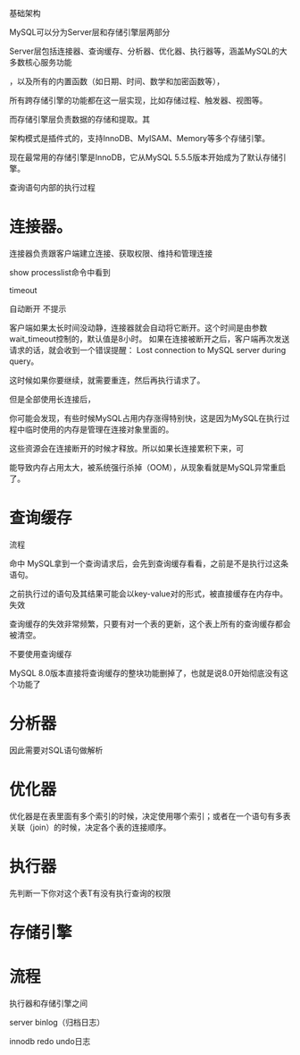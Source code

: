 

基础架构

MySQL可以分为Server层和存储引擎层两部分

Server层包括连接器、查询缓存、分析器、优化器、执行器等，涵盖MySQL的大多数核心服务功能

，以及所有的内置函数（如日期、时间、数学和加密函数等），

所有跨存储引擎的功能都在这一层实现，比如存储过程、触发器、视图等。

而存储引擎层负责数据的存储和提取。其

架构模式是插件式的，支持InnoDB、MyISAM、Memory等多个存储引擎。

现在最常用的存储引擎是InnoDB，它从MySQL 5.5.5版本开始成为了默认存储引擎。



查询语句内部的执行过程





# 连接器。

连接器负责跟客户端建立连接、获取权限、维持和管理连接

show processlist命令中看到


timeout


自动断开 不提示

 客户端如果太长时间没动静，连接器就会自动将它断开。这个时间是由参数wait_timeout控制的，默认值是8小时。
如果在连接被断开之后，客户端再次发送请求的话，就会收到一个错误提醒： Lost connection to MySQL server during query。

这时候如果你要继续，就需要重连，然后再执行请求了。

但是全部使用长连接后，

你可能会发现，有些时候MySQL占用内存涨得特别快，这是因为MySQL在执行过程中临时使用的内存是管理在连接对象里面的。

这些资源会在连接断开的时候才释放。所以如果长连接累积下来，可

能导致内存占用太大，被系统强行杀掉（OOM），从现象看就是MySQL异常重启了。


# 查询缓存

流程

命中
MySQL拿到一个查询请求后，会先到查询缓存看看，之前是不是执行过这条语句。

之前执行过的语句及其结果可能会以key-value对的形式，被直接缓存在内存中。
失效


查询缓存的失效非常频繁，只要有对一个表的更新，这个表上所有的查询缓存都会被清空。

不要使用查询缓存

MySQL 8.0版本直接将查询缓存的整块功能删掉了，也就是说8.0开始彻底没有这个功能了

# 分析器

因此需要对SQL语句做解析


# 优化器

优化器是在表里面有多个索引的时候，决定使用哪个索引；或者在一个语句有多表关联（join）的时候，决定各个表的连接顺序。


# 执行器

先判断一下你对这个表T有没有执行查询的权限



# 存储引擎

# 流程



执行器和存储引擎之间 



server binlog（归档日志）

innodb redo undo日志 













